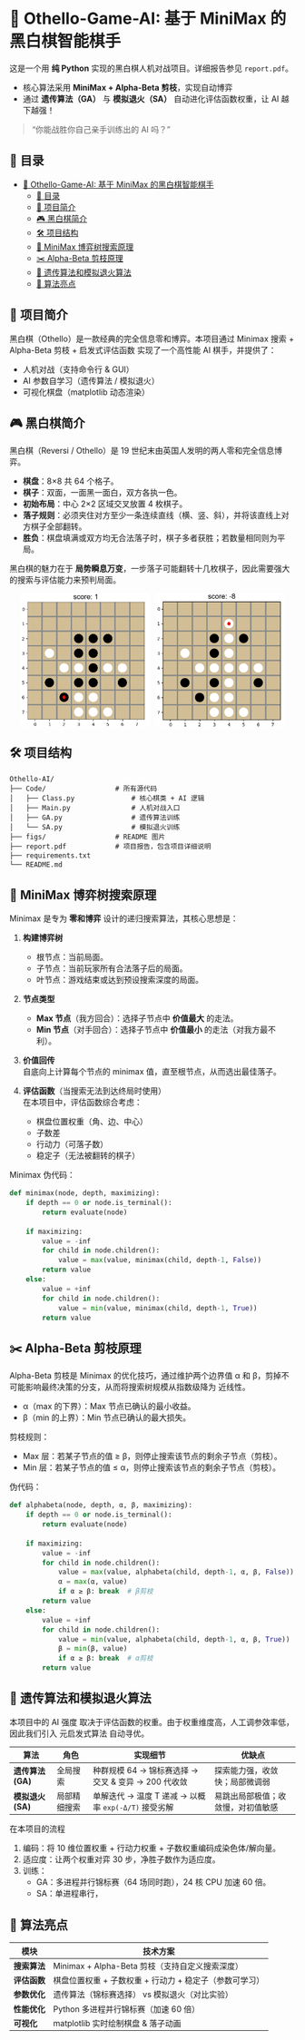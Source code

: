 # 🤖 Othello-Game-AI: 基于 MiniMax 的黑白棋智能棋手  



这是一个用 **纯 Python** 实现的黑白棋人机对战项目。详细报告参见 `report.pdf`。

* 核心算法采用 **MiniMax + Alpha-Beta 剪枝**，实现自动博弈
* 通过 **遗传算法（GA）** 与 **模拟退火（SA）** 自动进化评估函数权重，让 AI 越下越强！


> “你能战胜你自己亲手训练出的 AI 吗？”  


## 📑 目录

- [🤖 Othello-Game-AI: 基于 MiniMax 的黑白棋智能棋手](#-othello-game-ai-基于-minimax-的黑白棋智能棋手)
  - [📑 目录](#-目录)
  - [🎲 项目简介](#-项目简介)
  - [🎮 黑白棋简介](#-黑白棋简介)
  - [🛠️ 项目结构](#️-项目结构)
  - [🧮 MiniMax 博弈树搜索原理](#-minimax-博弈树搜索原理)
  - [✂️ Alpha-Beta 剪枝原理](#️-alpha-beta-剪枝原理)
  - [🧬 遗传算法和模拟退火算法](#-遗传算法和模拟退火算法)
  - [🧠 算法亮点](#-算法亮点)

## 🎲 项目简介
黑白棋（Othello）是一款经典的完全信息零和博弈。本项目通过 Minimax 搜索 + Alpha-Beta 剪枝 + 启发式评估函数 实现了一个高性能 AI 棋手，并提供了：
* 人机对战（支持命令行 & GUI）
* AI 参数自学习（遗传算法 / 模拟退火）
* 可视化棋盘（matplotlib 动态渲染）



## 🎮 黑白棋简介

黑白棋（Reversi / Othello）是 19 世纪末由英国人发明的两人零和完全信息博弈。  
- **棋盘**：8×8 共 64 个格子。  
- **棋子**：双面，一面黑一面白，双方各执一色。  
- **初始布局**：中心 2×2 区域交叉放置 4 枚棋子。  
- **落子规则**：必须夹住对方至少一条连续直线（横、竖、斜），并将该直线上对方棋子全部翻转。  
- **胜负**：棋盘填满或双方均无合法落子时，棋子多者获胜；若数量相同则为平局。  

黑白棋的魅力在于 **局势瞬息万变**，一步落子可能翻转十几枚棋子，因此需要强大的搜索与评估能力来预判局面。

<div style="display:flex; justify-content:center; gap:2%;">
  <img src="Result/13.jpg" alt="图1" style="width:45.2%;">
  <img src="Result/14.jpg" alt="图2" style="width:45%;">
</div>


## 🛠️ 项目结构
```
Othello-AI/
├── Code/                 # 所有源代码
│   ├── Class.py              # 核心棋类 + AI 逻辑
│   ├── Main.py               # 人机对战入口
│   ├── GA.py                 # 遗传算法训练
│   └── SA.py                 # 模拟退火训练
├── figs/                 # README 图片
├── report.pdf            # 项目报告，包含项目详细说明
├── requirements.txt
└── README.md
```


## 🧮 MiniMax 博弈树搜索原理

Minimax 是专为 **零和博弈** 设计的递归搜索算法，其核心思想是：

1. **构建博弈树**  
   - 根节点：当前局面。  
   - 子节点：当前玩家所有合法落子后的局面。  
   - 叶节点：游戏结束或达到预设搜索深度的局面。  

2. **节点类型**  
   - **Max 节点**（我方回合）：选择子节点中 **价值最大** 的走法。  
   - **Min 节点**（对手回合）：选择子节点中 **价值最小** 的走法（对我方最不利）。  

3. **价值回传**  
   自底向上计算每个节点的 minimax 值，直至根节点，从而选出最佳落子。  

4. **评估函数**（当搜索无法到达终局时使用）  
   在本项目中，评估函数综合考虑：  
   - 棋盘位置权重（角、边、中心）  
   - 子数差  
   - 行动力（可落子数）  
   - 稳定子（无法被翻转的棋子）  

Minimax 伪代码：
```python
def minimax(node, depth, maximizing):
    if depth == 0 or node.is_terminal():
        return evaluate(node)

    if maximizing:
        value = -inf
        for child in node.children():
            value = max(value, minimax(child, depth-1, False))
        return value
    else:
        value = +inf
        for child in node.children():
            value = min(value, minimax(child, depth-1, True))
        return value
```

## ✂️ Alpha-Beta 剪枝原理
Alpha-Beta 剪枝是 Minimax 的优化技巧，通过维护两个边界值 α 和 β，剪掉不可能影响最终决策的分支，从而将搜索树规模从指数级降为 近线性。
* α（max 的下界）：Max 节点已确认的最小收益。
* β（min 的上界）：Min 节点已确认的最大损失。

剪枝规则：

* Max 层：若某子节点的值 ≥ β，则停止搜索该节点的剩余子节点（剪枝）。
* Min 层：若某子节点的值 ≤ α，则停止搜索该节点的剩余子节点（剪枝）。

伪代码：
```python
def alphabeta(node, depth, α, β, maximizing):
    if depth == 0 or node.is_terminal():
        return evaluate(node)

    if maximizing:
        value = -inf
        for child in node.children():
            value = max(value, alphabeta(child, depth-1, α, β, False))
            α = max(α, value)
            if α ≥ β: break  # β剪枝
        return value
    else:
        value = +inf
        for child in node.children():
            value = min(value, alphabeta(child, depth-1, α, β, True))
            β = min(β, value)
            if α ≥ β: break  # α剪枝
        return value
```

## 🧬 遗传算法和模拟退火算法
本项目中的 AI 强度 取决于评估函数的权重。由于权重维度高，人工调参效率低，因此我们引入 元启发式算法 自动寻优。

| 算法            | 角色     | 实现细节                                  | 优缺点               |
| ------------- | ------ | ------------------------------------- | ----------------- |
| **遗传算法 (GA)** | 全局搜索   | 种群规模 64 → 锦标赛选择 → 交叉 & 变异 → 200 代收敛   | 探索能力强，收敛快；局部微调弱   |
| **模拟退火 (SA)** | 局部精细搜索 | 单解迭代 → 温度 T 递减 → 以概率 `exp(-Δ/T)` 接受劣解 | 易跳出局部极值；收敛慢，对初值敏感 |

在本项目的流程
1. 编码：将 10 维位置权重 + 行动力权重 + 子数权重编码成染色体/解向量。
2. 适应度：让两个权重对弈 30 步，净胜子数作为适应度。
3. 训练：
     * GA：多进程并行锦标赛（64 场同时跑），24 核 CPU 加速 60 倍。
     * SA：单进程串行，

  
## 🧠 算法亮点
| 模块       | 技术方案                               |
| -------- | ---------------------------------- |
| **搜索算法** | Minimax + Alpha-Beta 剪枝（支持自定义搜索深度） |
| **评估函数** | 棋盘位置权重 + 子数权重 + 行动力 + 稳定子（参数可学习）   |
| **参数优化** | 遗传算法（锦标赛选择） vs 模拟退火（对比实验）          |
| **性能优化** | Python 多进程并行锦标赛（加速 60 倍）           |
| **可视化**  | matplotlib 实时绘制棋盘 & 落子动画           |
